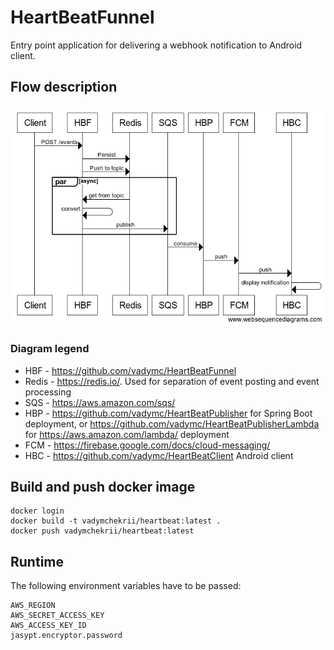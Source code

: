 # HeartBeatFunnel
Entry point application for delivering a webhook notification to Android client.

## Flow description
![Sequence diagram](sequence_diagram.png)
### Diagram legend
* HBF - https://github.com/vadymc/HeartBeatFunnel  
* Redis - https://redis.io/. Used for separation of event posting and event processing  
* SQS - https://aws.amazon.com/sqs/  
* HBP - https://github.com/vadymc/HeartBeatPublisher for Spring Boot deployment, or https://github.com/vadymc/HeartBeatPublisherLambda for https://aws.amazon.com/lambda/ deployment  
* FCM - https://firebase.google.com/docs/cloud-messaging/  
* HBC - https://github.com/vadymc/HeartBeatClient Android client  

## Build and push docker image
```
docker login
docker build -t vadymchekrii/heartbeat:latest .
docker push vadymchekrii/heartbeat:latest
```

## Runtime
The following environment variables have to be passed:
```
AWS_REGION
AWS_SECRET_ACCESS_KEY
AWS_ACCESS_KEY_ID
jasypt.encryptor.password
```
